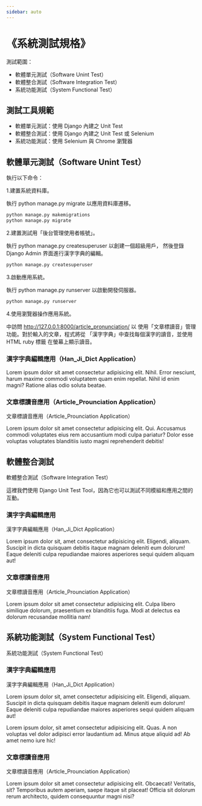 ```yaml
---
sidebar: auto
---
```


# 《系統測試規格》

測試範圍：

- 軟體單元測試（Software Unint Test）
- 軟體整合測試（Software Integration Test）
- 系統功能測試（System Functional Test）

## 測試工具規範

- 軟體單元測試：使用 Django 內建之 Unit Test
- 軟體整合測試：使用 Django 內建之 Unit Test 或 Selenium
- 系統功能測試：使用 Selenium 與 Chrome 瀏覽器

## 軟體單元測試（Software Unint Test）

執行以下命令：

1.建置系統資料庫。

執行 python manage.py migrate 以應用資料庫遷移。

```sh
python manage.py makemigrations
python manage.py migrate
```

2.建置測試用「後台管理使用者帳號」。

執行 python manage.py createsuperuser 以創建一個超級用戶，
然後登錄 Django Admin 界面進行漢字字典的編輯。

```sh
python manage.py createsuperuser
```

3.啟動應用系統。

執行 python manage.py runserver 以啟動開發伺服器。

```sh
python manage.py runserver
```

4.使用瀏覽器操作應用系統。

中訪問 <http://127.0.0.1:8000/article_pronunciation/> 以
使用「文章標讀音」管理功能。對於輸入的文章，程式將從
「漢字字典」中查找每個漢字的讀音，並使用 HTML ruby 標籤
在螢幕上顯示讀音。

### 漢字字典編輯應用（Han_Ji_Dict Application）

Lorem ipsum dolor sit amet consectetur adipisicing elit. Nihil.
Error nesciunt, harum maxime commodi voluptatem quam enim repellat.
Nihil id enim magni? Ratione alias odio soluta beatae.

### 文章標讀音應用（Article_Prounciation Application）

文章標讀音應用（Article_Prounciation Application）

Lorem ipsum dolor sit amet consectetur adipisicing elit. Qui.
Accusamus commodi voluptates eius rem accusantium modi culpa pariatur?
Dolor esse voluptas voluptates blanditiis iusto magni reprehenderit debitis!

## 軟體整合測試

軟體整合測試（Software Integration Test）

這裡我們使用 Django Unit Test Tool，因為它也可以測試不同模組和應用之間的互動。

### 漢字字典編輯應用

漢字字典編輯應用（Han_Ji_Dict Application）

Lorem ipsum dolor sit, amet consectetur adipisicing elit. Eligendi, aliquam.
Suscipit in dicta quisquam debitis itaque magnam deleniti eum dolorum!
Eaque deleniti culpa repudiandae maiores asperiores sequi quidem aliquam aut!

### 文章標讀音應用

文章標讀音應用（Article_Prounciation Application）

Lorem ipsum dolor sit amet consectetur adipisicing elit.
Culpa libero similique dolorum, praesentium ex blanditiis fuga.
Modi at delectus ea dolorum recusandae mollitia nam!

## 系統功能測試（System Functional Test）

系統功能測試（System Functional Test）

### 漢字字典編輯應用

漢字字典編輯應用（Han_Ji_Dict Application）

Lorem ipsum dolor sit, amet consectetur adipisicing elit. Eligendi, aliquam.
Suscipit in dicta quisquam debitis itaque magnam deleniti eum dolorum!
Eaque deleniti culpa repudiandae maiores asperiores sequi quidem aliquam aut!

Lorem ipsum dolor, sit amet consectetur adipisicing elit. Quas.
A non voluptas vel dolor adipisci error laudantium ad.
Minus atque aliquid ad! Ab amet nemo iure hic!

### 文章標讀音應用

文章標讀音應用（Article_Prounciation Application）

Lorem ipsum dolor sit amet consectetur adipisicing elit. Obcaecati!
Veritatis, sit? Temporibus autem aperiam, saepe itaque sit placeat!
Officia sit dolorum rerum architecto, quidem consequuntur magni nisi?
